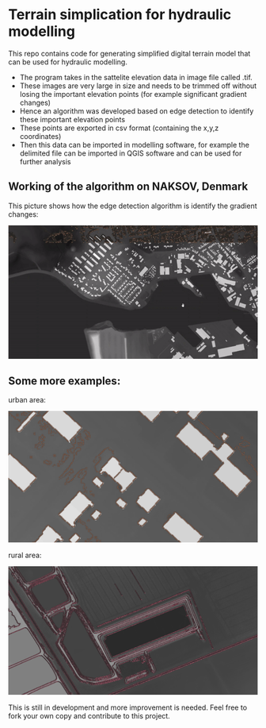 # Terrain simplication for hydraulic modelling

This repo contains code for generating simplified digital terrain model that can be used for hydraulic modelling. 
- The program takes in the sattelite elevation data in image file called .tif. 
- These images are very large in size and needs to be trimmed off without losing the important elevation points (for example significant gradient changes)
- Hence an algorithm was developed based on edge detection to identify these important elevation points
- These points are exported in csv format (containing the x,y,z coordinates)
- Then this data can be imported in modelling software, for example the delimited file can be imported in QGIS software and can be used for further analysis

## Working of the algorithm on NAKSOV, Denmark

This picture shows how the edge detection algorithm is identify the gradient changes:

![](demo.gif)

## Some more examples:
urban area:

<img src="urban.PNG"/>

rural area:

<img src="rural.PNG"/>

This is still in development and more improvement is needed. Feel free to fork your own copy and contribute to this project.

